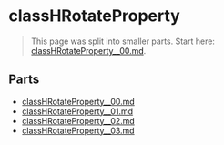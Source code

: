 # classHRotateProperty

> This page was split into smaller parts. Start here: [classHRotateProperty__00.md](classHRotateProperty__00.md).

## Parts

- [classHRotateProperty__00.md](classHRotateProperty__00.md)
- [classHRotateProperty__01.md](classHRotateProperty__01.md)
- [classHRotateProperty__02.md](classHRotateProperty__02.md)
- [classHRotateProperty__03.md](classHRotateProperty__03.md)
